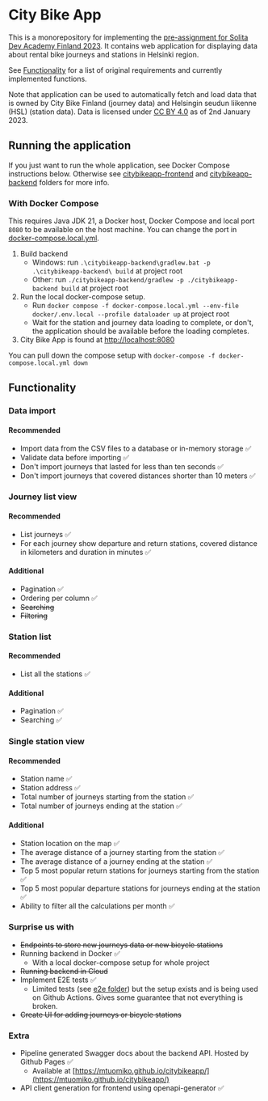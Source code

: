 # City Bike App

This is a monorepository for implementing the [pre-assignment for Solita Dev Academy Finland 2023](https://github.com/solita/dev-academy-2023-exercise).
It contains web application for displaying data about rental bike journeys and stations in Helsinki region.

See [Functionality](#functionality) for a list of original requirements and currently implemented functions.

Note that application can be used to automatically fetch and load data that is owned by City Bike Finland (journey data)
and Helsingin seudun liikenne (HSL) (station data). Data is licensed under [CC BY 4.0](https://creativecommons.org/licenses/by/4.0/) as of 2nd January 2023.

## Running the application

If you just want to run the whole application, see Docker Compose instructions below. Otherwise 
see [citybikeapp-frontend](citybikeapp-frontend/) and [citybikeapp-backend](citybikeapp-backend/) folders for more info.

### With Docker Compose

This requires Java JDK 21, a Docker host, Docker Compose and local port `8080` to be available on the host machine.
You can change the port in [docker-compose.local.yml](docker-compose.local.yml).

1. Build backend
    * Windows: run `.\citybikeapp-backend\gradlew.bat -p .\citybikeapp-backend\ build` at project root
    * Other: run `./citybikeapp-backend/gradlew -p ./citybikeapp-backend build` at project root
2. Run the local docker-compose setup.
    * Run `docker compose -f docker-compose.local.yml --env-file docker/.env.local --profile dataloader up` at project 
      root
    * Wait for the station and journey data loading to complete, or don't, the application should be available before 
      the loading completes.
3. City Bike App is found at [http://localhost:8080](http://localhost:8080) 

You can pull down the compose setup with `docker-compose -f docker-compose.local.yml down`

## Functionality

### Data import

#### Recommended

* Import data from the CSV files to a database or in-memory storage ✅
* Validate data before importing ✅
* Don't import journeys that lasted for less than ten seconds ✅
* Don't import journeys that covered distances shorter than 10 meters ✅

### Journey list view

#### Recommended

* List journeys ✅
* For each journey show departure and return stations, covered distance in kilometers and duration in minutes ✅

#### Additional

* Pagination ✅
* Ordering per column ✅
* ~~Searching~~ 
* ~~Filtering~~

### Station list

#### Recommended

* List all the stations ✅

#### Additional

* Pagination ✅
* Searching ✅

### Single station view

#### Recommended

* Station name ✅
* Station address ✅
* Total number of journeys starting from the station ✅
* Total number of journeys ending at the station ✅

#### Additional
* Station location on the map ✅
* The average distance of a journey starting from the station ✅
* The average distance of a journey ending at the station ✅
* Top 5 most popular return stations for journeys starting from the station ✅
* Top 5 most popular departure stations for journeys ending at the station ✅
* Ability to filter all the calculations per month ✅

### Surprise us with

* ~~Endpoints to store new journeys data or new bicycle stations~~
* Running backend in Docker ✅
  * With a local docker-compose setup for whole project
* ~~Running backend in Cloud~~
* Implement E2E tests ✅
  * Limited tests (see [e2e folder](e2e/)) but the setup exists and is being used on Github Actions. Gives some 
    guarantee that not everything is broken.
* ~~Create UI for adding journeys or bicycle stations~~

### Extra

* Pipeline generated Swagger docs about the backend API. Hosted by Github Pages ✅
  * Available at [https://mtuomiko.github.io/citybikeapp/](https://mtuomiko.github.io/citybikeapp/)
* API client generation for frontend using openapi-generator ✅
